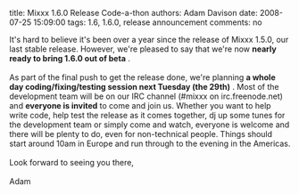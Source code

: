 title: Mixxx 1.6.0 Release Code-a-thon
authors: Adam Davison
date: 2008-07-25 15:09:00
tags: 1.6, 1.6.0, release announcement
comments: no

It's hard to believe it's been over a year since the release of Mixxx 1.5.0, our last stable release. However, we're pleased to say that we're now <span style="font-weight: bold;">nearly ready to bring 1.6.0 out of beta</span>
.<br />
<br />
As part of the final push to get the release done, we're planning <span style="font-weight: bold;">a whole day coding/fixing/testing session next Tuesday (the 29th)</span>
. Most of the development team will be on our IRC channel (#mixxx on irc.freenode.net) and <span style="font-weight: bold;">everyone is invited</span>
 to come and join us. Whether you want to help write code, help test the release as it comes together, dj up some tunes for the development team or simply come and watch, everyone is welcome and there will be plenty to do, even for non-technical people. Things should start around 10am in Europe and run through to the evening in the Americas.<br />
<br />
Look forward to seeing you there,<br />
<br />
Adam
